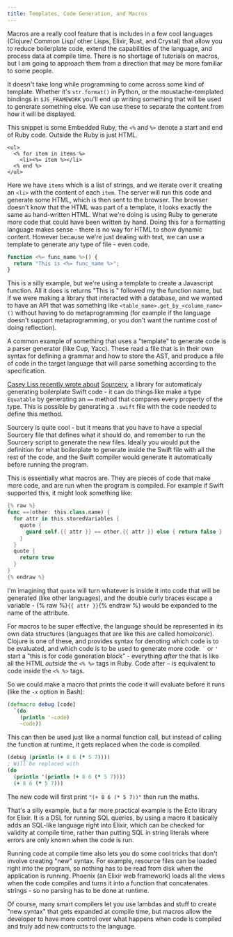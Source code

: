 ```yaml
---
title: Templates, Code Generation, and Macros
---
```


Macros are a really cool feature that is includes in a few cool languages (Clojure/ Common Lisp/ other Lisps, Elixir, Rust, and Crystal) that allow you to reduce boilerplate code, extend the capabilities of the language, and process data at compile time. There is no shortage of tutorials on macros, but I am going to approach them from a direction that may be more familiar to some people.

It doesn't take long while programming to come across some kind of template. Whether it's `str.format()` in Python, or the moustache-templated bindings in `$JS_FRAMEWORK` you'll end up writing something that will be used to generate something else. We can use these to separate the content from how it will be displayed.

This snippet is some Embedded Ruby, the `<%` and `%>` denote a start and end of Ruby code. Outside the Ruby is just HTML.

```erb
<ul>
  <% for item in items %>
    <li><%= item %></li>
  <% end %>
</ul>
```

Here we have `items` which is a list of strings, and we iterate over it creating an `<li>` with the content of each `item`. The server will run this code and generate some HTML, which is then sent to the browser. The browser doesn't know that the HTML was part of a template, it looks exactly the same as hand-written HTML. What we're doing is using Ruby to generate more code that could have been written by hand. Doing this for a formatting language makes sense - there is no way for HTML to show dynamic content. However because we're just dealing with text, we can use a template to generate any type of file - even code.

```javascript
function <%= func_name %>() {
  return "This is <%= func_name %>";
}
```

This is a silly example, but we're using a template to create a Javascript function. All it does is returns "This is " followed my the function name, but if we were making a library that interacted with a database, and we wanted to have an API that was something like `<table_name>.get_by_<column_name>()` without having to do metaprogramming (for example if the language doesn't support metaprogramming, or you don't want the runtime cost of doing reflection).

A common example of something that uses a "template" to generate code is a parser generator (like Cup, Yacc). These read a file that is in their own syntax for defining a grammar and how to store the AST, and produce a file of code in the target language that will parse something according to the specification.

[Casey Liss recently wrote about](https://www.caseyliss.com/2017/3/31/the-magic-of-sourcery) [Sourcery](https://github.com/krzysztofzablocki/Sourcery), a library for automaticaly generating boilerplate Swift code - it can do things like make a type `Equatable` by generating an `==` method that compares every property of the type. This is possible by generating a `.swift` file with the code needed to define this method.

Sourcery is quite cool - but it means that you have to have a special Sourcery file that defines what it should do, and remember to run the Sourcery script to generate the new files. Ideally you would put the definition for what boilerplate to generate inside the Swift file with all the rest of the code, and the Swift compiler would generate it automatically before running the program.

This is essentially what macros are. They are pieces of code that make more code, and are run when the program is compiled. For example if Swift supported this, it might look something like:

```swift
{% raw %}
func ==(other: this.class.name) {
  for attr in this.storedVariables {
    quote {
      guard self.{{ attr }} == other.{{ attr }} else { return false }
    }
  }
  quote {
    return true
  }
}
{% endraw %}
```

I'm imagining that `quote` will turn whatever is inside it into code that will be generated (like other languages), and the double curly braces escape a variable - {% raw %}`{{ attr }}`{% endraw %} would be expanded to the name of the attribute.

For macros to be super effective, the language should be represented in its own data structures (languages that are like this are called _homoiconic_). Clojure is one of these, and provides syntax for denoting which code is to be evaluated, and which code is to be used to generate more code. `` ` `` or `'` start a "this is for code generation block" - everything _after_ the that is like all the HTML _outside_ the `<% %>` tags in Ruby. Code after `~` is equivalent to code inside the `<% %>` tags.

So we could make a macro that prints the code it will evaluate before it runs (like the `-x` option in Bash):

```clojure
(defmacro debug [code]
  `(do
    (println '~code)
    ~code))
```

This can then be used just like a normal function call, but instead of calling the function at runtime, it gets replaced when the code is compiled.

```clojure
(debug (println (+ 8 6 (* 5 7))))
; Will be replaced with
(do
  (println '(println (+ 8 6 (* 5 7))))
  (+ 8 6 (* 5 7)))
```

The new code will first print `"(+ 8 6 (* 5 7))"` then run the maths.

That's a silly example, but a far more practical example is the Ecto library for Elixir. It is a DSL for running SQL queries, by using a macro it basically adds an SQL-like language right into Elixir, which can be checked for validity at compile time, rather than putting SQL in string literals where errors are only known when the code is run.

Running code at compile time also lets you do some cool tricks that don't involve creating "new" syntax. For example, resource files can be loaded right into the program, so nothing has to be read from disk when the application is running. Phoenix (an Elixir web framework) loads all the views when the code compiles and turns it into a function that concatenates strings - so no parsing has to be done at runtime.

Of course, many smart compilers let you use lambdas and stuff to create "new syntax" that gets expanded at compile time, but macros allow the developer to have more control over what happens when code is compiled and truly add new contructs to the language.
